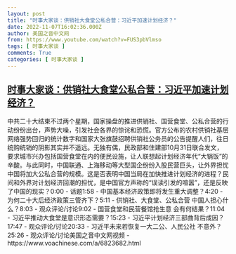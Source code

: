 ```yaml
---
layout: post
title: "时事大家谈：供销社大食堂公私合营：习近平加速计划经济？"
date: 2022-11-07T16:02:36.000Z
author: 美国之音中文网
from: https://www.youtube.com/watch?v=FUS3pbVlmso
tags: [ 时事大家谈 ]
comments: True
categories: [ 时事大家谈 ]
---
```

<!--1667836956000-->
[时事大家谈：供销社大食堂公私合营：习近平加速计划经济？](https://www.youtube.com/watch?v=FUS3pbVlmso)
------

<div>
中共二十大结束不过两个星期，国家操盘的推进供销社、国营食堂、公私合营的行动纷纷出台，声势大噪，引发社会各界的惊诧和恐慌。官方公布的农村供销社基层网络强势回归的统计数字和国家大张旗鼓招聘供销社公务员的公告提醒人们，往日统购统销的阴影其实并不遥远。无独有偶，民政部和住建部10月31日联合发文，要求城市兴办包括国营食堂在内的便民设施，让人联想起计划经济年代“大锅饭”的辛酸。与此同时，中国联通、上海移动等大型国企纷纷入股民营巨头，让外界担忧中国将加大公私合营的规模。这是否表明中国当局在加快推进计划经济的进程？民间和外界对计划经济回潮的担忧，是中国官方声称的“误读引发的喧嚣”，还是反映了中国的现实？0:00 - 话题1:58 - 中国基本经济政策即将发生重大调整？4:20 - 为何二十大后经济政策三管齐下？5:11 - 供销社、大食堂、公私合营 中国人担心什么？8:03 - 观众评论/讨论9:02 - 国营食堂和民营餐馆抢生意 会有何结果？11:04 - 习近平推动大食堂是意识形态需要？15:23 - 习近平计划经济三部曲背后成因？17:47 - 观众评论/讨论20:33 - 习近平未来若恢复一大二公、人民公社 不意外？25:26 - 观众评论/讨论美国之音中文网视频 - https://www.voachinese.com/a/6823682.html
</div>
